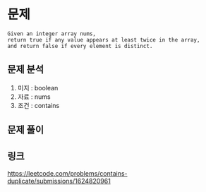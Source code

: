 # 문제 
~~~text
Given an integer array nums, 
return true if any value appears at least twice in the array, 
and return false if every element is distinct.
~~~

## 문제 분석 
1. 미지 : boolean
2. 자료 : nums
3. 조건 : contains
## 문제 풀이

## 링크
https://leetcode.com/problems/contains-duplicate/submissions/1624820961